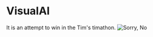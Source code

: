 # VisualAI
It is an attempt to win in the Tim's timathon.
![Sorry, No](https://i.imgur.com/Tkagf7h.png)
